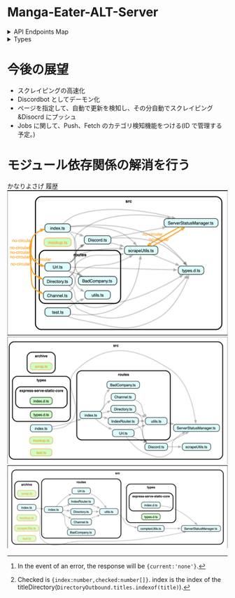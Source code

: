 # Manga-Eater-ALT-Server

<details>
  <summary>API Endpoints Map</summary>

### GET

| URI             | Description                          | Payload | return                   |
| --------------- | ------------------------------------ | ------- | ------------------------ |
| `/`             | Client Page(Mange-Eater-Client-Page) | N/A     | text/html                |
| `/channel`      | Infomation of Discord Channel        | N/A     | `JSON`:ChannelInfo       |
| `/directory`    | Infomation of out directory          | N/A     | `JSON`:DirectoryOutbound |
| `/url`          | N/A                                  | N/A     | none                     |
| `/badcompany`   | N/A                                  | N/A     | testString               |
| `/version`      | N/A                                  | N/A     | version:string           |
| `/version/info` | N/A                                  | N/A     | `JSON`:VersionInfo       |

### POST

| URI            | Description                | Payload                        | return                     |
| -------------- | -------------------------- | ------------------------------ | -------------------------- |
| `/`            | Scraper Start              | `JSON`:RequestBody             | `Promise<string>`          |
| `/channel`     | Change the current Channel | `{index:number}`               | `Promise<string>`          |
| `/channel/add` | Add the Discord Channel    | `{channelID:string}`           | `Promise<ChannelInfo>`[^1] |
| `/directory`   | now developing             | `{checked:Checked[]}`          | `Promise<string>`[^2]      |
| `/url`         | Scraper Start              | `{url:string, ifPush:boolean}` | `Promise<string>`          |
| `/badcompany`  | t                          | `JSON`:BC_GeneralPayload       | `Promise<string>`          |
| `/version`     | N/A                        | N/A                            | N/A                        |

### DELETE

| URI            | Description                 | Payload               | return            |
| -------------- | --------------------------- | --------------------- | ----------------- |
| `/`            | N/A                         | N/A                   | N/A               |
| `/channel`     | N/A                         | N/A                   | N/A               |
| `/channel/add` | N/A                         | N/A                   | N/A               |
| `/directory`   | Delete Selected Directories | `{checked:Checked[]}` | `Promise<string>` |
| `/url`         | N/A                         | N/A                   | N/A               |
| `/badcompany`  | N/A                         | N/A                   | N/A               |
| `/version`     | N/A                         | N/A                   | N/A               |

</details>

<details>
<summary>Types</summary>

```ts
interface RequestBody {
  title: string;
  urls?: string[];
  url?: string;
  ifPush?: boolean;
}
interface ChannelInfo {
  currentName: string;
  alt?: string[];
}
interface DirectoryOutbound {
  titles: string[];
  outbound: Archive[];
}
interface Checked {
  index: number;
  checked: number[];
}
interface VersionInfo {
  version: string;
  build_id: string;
  build_message: string;
  number_of_jobs: number;
}
interface BC_GeneralPayload {
  type: string;
  eventInfo: {
    guild_id: string;
    channel_id: string;
    token: string;
    app_id: string;
  };
  data: any;
}
```

</details>

# 今後の展望

- スクレイピングの高速化
- Discordbot としてデーモン化
- ページを指定して、自動で更新を検知し、その分自動でスクレイピング&Disocrd にプッシュ
- Jobs に関して、Push、Fetch のカテゴリ検知機能をつける(ID で管理する予定。)

# モジュール依存関係の解消を行う

かなりよさげ
履歴
![履歴1](/assets/asset1.png)
![履歴2](/assets/asset2.png)
![履歴3](/assets/asset3.png)

[^1]: In the event of an error, the response will be `{current:'none'}`.
[^2]: Checked is `{index:number,checked:number[]}`. index is the index of the titleDirectory(`DirectoryOutbound.titles.indexof(title)`).
